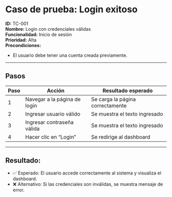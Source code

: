 # Caso de prueba: Login exitoso

**ID:** TC-001  
**Nombre:** Login con credenciales válidas  
**Funcionalidad:** Inicio de sesión  
**Prioridad:** Alta  
**Precondiciones:**
- El usuario debe tener una cuenta creada previamente.

---

## Pasos

| Paso | Acción                        | Resultado esperado                  |
|------|-------------------------------|-------------------------------------|
| 1    | Navegar a la página de login  | Se carga la página correctamente   |
| 2    | Ingresar usuario válido       | Se muestra el texto ingresado      |
| 3    | Ingresar contraseña válida    | Se muestra el texto ingresado      |
| 4    | Hacer clic en “Login”         | Se redirige al dashboard            |

---

## Resultado:
- ✅ Esperado: El usuario accede correctamente al sistema y visualiza el dashboard.
- ❌ Alternativo: Si las credenciales son inválidas, se muestra mensaje de error.
